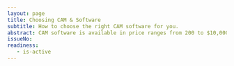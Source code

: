 ```yaml
---
layout: page
title: Choosing CAM & Software
subtitle: How to choose the right CAM software for you.
abstract: CAM software is available in price ranges from 200 to $10,000 US. They differ by types of designs that you want to cut. They also have a great impact on cutting speed, tool life, quality of your CNC cut and how much time you spend on creating your CNC file. This article gives an overview of available choices, following our process and criteria on picking the right one for us. 
issueNo: 
readiness:
   - is-active
---
```



